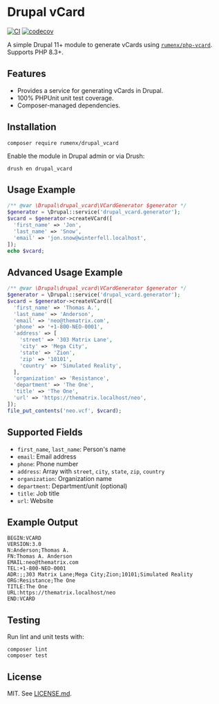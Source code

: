 # Drupal vCard

[![CI](https://github.com/RumenDamyanov/drupal_vcard/actions/workflows/ci.yml/badge.svg?branch=master)](https://github.com/RumenDamyanov/drupal_vcard/actions/workflows/ci.yml)
[![codecov](https://codecov.io/gh/RumenDamyanov/drupal_vcard/branch/master/graph/badge.svg)](https://codecov.io/gh/RumenDamyanov/drupal_vcard)

A simple Drupal 11+ module to generate vCards using [`rumenx/php-vcard`](https://github.com/RumenDamyanov/php-vcard). Supports PHP 8.3+.

## Features
- Provides a service for generating vCards in Drupal.
- 100% PHPUnit unit test coverage.
- Composer-managed dependencies.

## Installation

```
composer require rumenx/drupal_vcard
```
Enable the module in Drupal admin or via Drush:
```
drush en drupal_vcard
```

## Usage Example

```php
/** @var \Drupal\drupal_vcard\VCardGenerator $generator */
$generator = \Drupal::service('drupal_vcard.generator');
$vcard = $generator->createVCard([
  'first_name' => 'Jon',
  'last_name' => 'Snow',
  'email' => 'jon.snow@winterfell.localhost',
]);
echo $vcard;
```

## Advanced Usage Example

```php
/** @var \Drupal\drupal_vcard\VCardGenerator $generator */
$generator = \Drupal::service('drupal_vcard.generator');
$vcard = $generator->createVCard([
  'first_name' => 'Thomas A.',
  'last_name' => 'Anderson',
  'email' => 'neo@thematrix.com',
  'phone' => '+1-800-NEO-0001',
  'address' => [
    'street' => '303 Matrix Lane',
    'city' => 'Mega City',
    'state' => 'Zion',
    'zip' => '10101',
    'country' => 'Simulated Reality',
  ],
  'organization' => 'Resistance',
  'department' => 'The One',
  'title' => 'The One',
  'url' => 'https://thematrix.localhost/neo',
]);
file_put_contents('neo.vcf', $vcard);
```

## Supported Fields

- `first_name`, `last_name`: Person's name
- `email`: Email address
- `phone`: Phone number
- `address`: Array with `street`, `city`, `state`, `zip`, `country`
- `organization`: Organization name
- `department`: Department/unit (optional)
- `title`: Job title
- `url`: Website

## Example Output

```text
BEGIN:VCARD
VERSION:3.0
N:Anderson;Thomas A.
FN:Thomas A. Anderson
EMAIL:neo@thematrix.com
TEL:+1-800-NEO-0001
ADR:;;303 Matrix Lane;Mega City;Zion;10101;Simulated Reality
ORG:Resistance;The One
TITLE:The One
URL:https://thematrix.localhost/neo
END:VCARD
```

## Testing

Run lint and unit tests with:

```
composer lint
composer test
```

## License

MIT. See [LICENSE.md](LICENSE.md).
